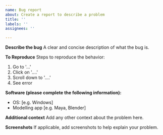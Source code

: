 ```yaml
---
name: Bug report
about: Create a report to describe a problem
title: ''
labels: ''
assignees: ''

---
```


**Describe the bug**
A clear and concise description of what the bug is.

**To Reproduce**
Steps to reproduce the behavior:
1. Go to '...'
2. Click on '....'
3. Scroll down to '....'
4. See error

**Software (please complete the following information):**
 - OS: [e.g. Windows]
 - Modelling app [e.g. Maya, Blender]

**Additional context**
Add any other context about the problem here.

**Screenshots**
If applicable, add screenshots to help explain your problem.
